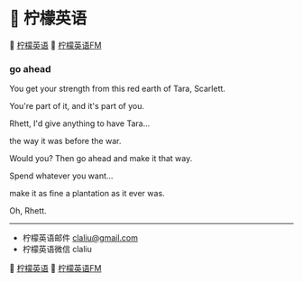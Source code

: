 # 🍋 柠檬英语

🍋 [柠檬英语](http://www.qin.me/)
🍋 [柠檬英语FM](http://www.qin.me/fm.html)

### go ahead

You get your strength from this red earth of Tara, Scarlett.

You're part of it, and it's part of you.

Rhett, I'd give anything to have Tara...

the way it was before the war.

Would you? Then go ahead and make it that way.

Spend whatever you want...

make it as fine a plantation as it ever was.

Oh, Rhett.

***

* 柠檬英语邮件 claliu@gmail.com
* 柠檬英语微信 claliu

🍋 [柠檬英语](http://www.qin.me/)
🍋 [柠檬英语FM](http://www.qin.me/fm.html)